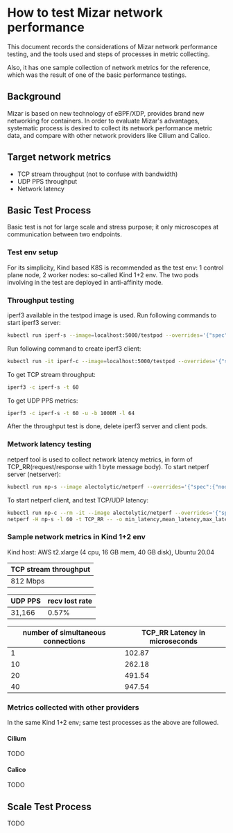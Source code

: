 # How to test Mizar network performance
This document records the considerations of Mizar network performance testing, and the tools used and steps of processes in metric collecting.

Also, it has one sample collection of network metrics for the reference, which was the result of one of the basic performance testings.


## Background
Mizar is based on new technology of eBPF/XDP, provides brand new networking for containers. In order to evaluate Mizar's advantages, systematic process is desired to collect its network performance metric data, and compare with other network providers like Cilium and Calico.  


## Target network metrics
* TCP stream throughput (not to confuse with bandwidth)
* UDP PPS throughput
* Network latency


## Basic Test Process
Basic test is not for large scale and stress purpose; it only microscopes at communication between two endpoints.

### Test env setup
For its simplicity, Kind based K8S is recommended as the test env: 1 control plane node, 2 worker nodes: so-called Kind 1+2 env. The two pods involving in the test are deployed in anti-affinity mode.

### Throughput testing
iperf3 available in the testpod image is used. Run following commands to start iperf3 server:
```bash
kubectl run iperf-s --image=localhost:5000/testpod --overrides='{"spec":{"nodeName":"kind-worker"}}' -- iperf3 -s
```
Run following command to create iperf3 client:
```bash
kubectl run -it iperf-c --image=localhost:5000/testpod --overrides='{"spec":{"nodeName":"kind-worker2"}}' -- bash
```
To get TCP stream throughput:
```bash
iperf3 -c iperf-s -t 60
```
To get UDP PPS metrics:
```bash
iperf3 -c iperf-s -t 60 -u -b 1000M -l 64
```
After the throughput test is done, delete iperf3 server and client pods.

### Metwork latency testing
netperf tool is used to collect network latency metrics, in form of TCP_RR(request/response with 1 byte message body).
To start netperf server (netserver):
```bash
kubectl run np-s --image alectolytic/netperf --overrides='{"spec":{"nodeName":"kind-worker"}}'
```
To start netperf client, and test TCP/UDP latency:
```bash
kubectl run np-c --rm -it --image alectolytic/netperf --overrides='{"spec":{"nodeName":"kind-worker2"}}' -- /bin/sh
netperf -H np-s -l 60 -t TCP_RR -- -o min_latency,mean_latency,max_latency,stddev_latency,transaction_rate
```

### Sample network metrics in Kind 1+2 env
Kind host: AWS t2.xlarge (4 cpu, 16 GB mem, 40 GB disk), Ubuntu 20.04

| TCP stream throughput |
| --------------------- |
| 812 Mbps |

| UDP PPS | recv lost rate |
| ------- | -------------- |
| 31,166  | 0.57% |

| number of simultaneous connections | TCP_RR Latency in microseconds |
| ---------------------------------- | ------------------------ |
| 1  | 102.87 |
| 10 | 262.18 |
| 20 | 491.54 |
| 40 | 947.54 |                               

### Metrics collected with other providers
In the same Kind 1+2 env; same test processes as the above are followed.

#### Cilium
TODO

#### Calico
TODO


## Scale Test Process
TODO
